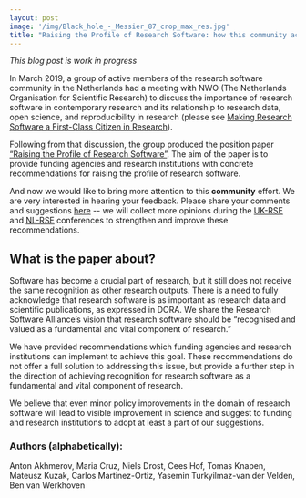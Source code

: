 ```yaml
---
layout: post
image: '/img/Black_hole_-_Messier_87_crop_max_res.jpg'
title: "Raising the Profile of Research Software: how this community action started"
---
```

*This blog post is work in progress*

In March 2019, a group of active members of the research software community in the Netherlands had a meeting with NWO (The Netherlands Organisation for Scientific Research)  to discuss the importance of research software in contemporary research and its relationship to research data, open science, and reproducibility in research (please see [Making Research Software a First-Class Citizen in Research](https://doi.org/10.5281/zenodo.2647436)).

<!--break-->

Following from that discussion, the group produced the position paper [“Raising the Profile of Research Software”](https://doi.org/10.5281/zenodo.3378571). The aim of the paper is to provide funding agencies and research institutions with concrete recommendations for raising the profile of research software.

And now we would like to bring more attention to this **community** effort. We are very interested in hearing your feedback. Please share your comments and suggestions [here](https://docs.google.com/document/d/16ABv4u6HADzkQHSiCQC1cPLVmA3EWWvr0B-DeZt1DGE/edit?usp=sharing) -- we will collect more opinions during the [UK-RSE](UK-RSE) and [NL-RSE](https://nl-rse.org/events/NL-RSE19.html) conferences to strengthen and improve these recommendations.


## What is the paper about?
Software has become a crucial part of research, but it still does not receive the same recognition as other research outputs. There is a need to fully acknowledge that research software is as important as research data and scientific publications, as expressed in DORA. We share the Research Software Alliance’s vision that research software should be “recognised and valued as a fundamental and vital component of research.”

We have provided recommendations which funding agencies and research institutions can implement to achieve this goal. These recommendations do not offer a full solution to addressing this issue, but provide a further step in the direction of achieving recognition for research software as a fundamental and vital component of research.

We believe that even minor policy improvements in the domain of research software will lead to visible improvement in science and suggest to funding and research institutions to adopt at least a part of our suggestions.


### Authors (alphabetically):
Anton Akhmerov, Maria Cruz, Niels Drost, Cees Hof, Tomas Knapen, Mateusz Kuzak, Carlos Martinez-Ortiz, Yasemin Turkyilmaz-van der Velden, Ben van Werkhoven
